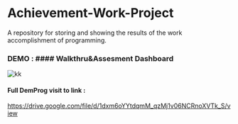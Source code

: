 # Achievement-Work-Project
A repository for storing and showing the results of the work accomplishment of programming.


### DEMO : #### Walkthru&Assesment Dashboard
![kk](https://user-images.githubusercontent.com/74296102/114165308-80ad2480-9956-11eb-99ac-9108381bd968.gif)

#### Full DemProg visit to link :
https://drive.google.com/file/d/1dxm6oYYtdqmM_qzMj1v06NCRnoXVTk_S/view
